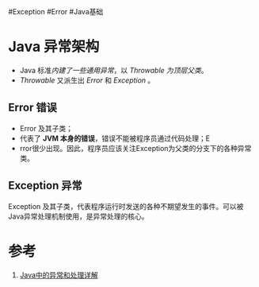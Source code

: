 #Exception #Error #Java基础 
# Java 异常架构
- Java 标准*内建了一些通用异常*，以 *Throwable 为顶层父类*。
- *Throwable* 又派生出 *Error* 和 *Exception* 。

## Error 错误
- Error 及其子类；
- 代表了 **JVM 本身的错误**，错误不能被程序员通过代码处理；E
- rror很少出现。因此，程序员应该关注Exception为父类的分支下的各种异常类。

## Exception 异常
Exception 及其子类，代表程序运行时发送的各种不期望发生的事件。可以被Java异常处理机制使用，是异常处理的核心。

# 参考
1. [Java中的异常和处理详解](https://www.cnblogs.com/lulipro/p/7504267.html)